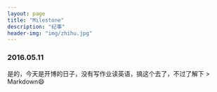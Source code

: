 ```yaml
---
layout: page
title: "Milestone"
description: "纪事"
header-img: "img/zhihu.jpg"
---
```


### 2016.05.11

是的，今天是开博的日子，没有写作业读英语，搞这个去了，不过了解下 > Markdown😄



